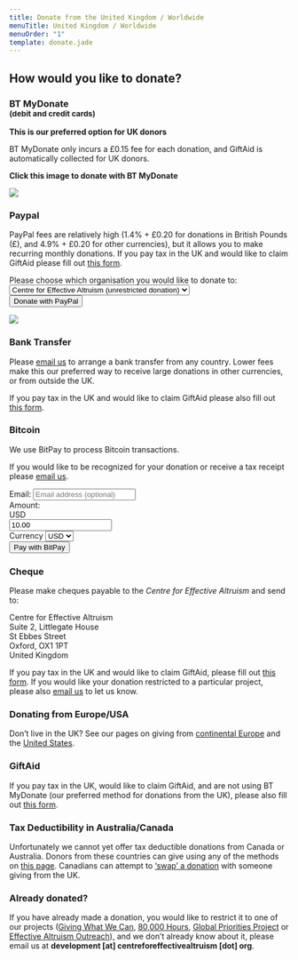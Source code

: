 ```yaml
---
title: Donate from the United Kingdom / Worldwide
menuTitle: United Kingdom / Worldwide
menuOrder: "1"
template: donate.jade
---
```


<div id="donation-methods">
<div class="row">
<div class="col-xs-12 donation-methods-header">

## How would you like to donate?

</div>
</div>


<div class="row">

<div class="col-sm-4">

<h3><i class="fa fa-credit-card"></i> BT MyDonate <br><small>(debit and credit cards)</small></h3>

**This is our preferred option for UK donors**

BT MyDonate only incurs a £0.15 fee for each donation, and GiftAid is automatically collected for UK donors.

<div class="well center">
	<p><strong>Click this image to donate with BT MyDonate</strong></p>
	<a href="https://mydonate.bt.com/donation/donate.html?charity=centreforeffectivealtruism" target="_blank">
		<img src="https://mydonate.bt.com/images/promotional/buttons/charities/160x125/white/button-1.gif" />
	</a>
</div>

</div>

<div class="col-sm-4">

<h3><i class="fa fa-paypal"></i> Paypal</h3>

PayPal fees are relatively high (1.4% + £0.20 for donations in British Pounds (£), and 4.9% + £0.20 for other currencies), but it allows you to make recurring monthly donations. If you pay tax in the UK and would like to claim GiftAid please fill out [this form](https://docs.google.com/forms/d/1FsbfnN_YnS9R4OY0WYY_RhNn7UM0EtORs7y0ErJozhc/viewform).

<form action="https://www.paypal.com/cgi-bin/webscr" method="post" target="_top" class="form well">
	<input type="hidden" name="cmd" value="_s-xclick">  
	<div class="form-group">
		<label for="hosted_button_id">Please choose which organisation you would like to&nbsp;donate&nbsp;to:</label>
		<select name="hosted_button_id" class="form-control">
			<option value="XHUH28FV3FKGQ">Centre for Effective Altruism (unrestricted donation)</option>
			<option valule="" disabled>-</option>
			<option value="LK9FMF8ZFJE84">Giving What We Can</option>
			<option value="JDHK3NT4Q3LX2">80,000 Hours</option>
			<option value="G5EDUDV83Z6TW">Global Priorities Project</option>
			<option value="MW92KN2EMFJHY">Effective Altruism Outreach</option>
			<option valule="" disabled>-</option>
			<option value="CFF5L4ZN6YE5U">Animal Charity Evaluators</option>
		</select>
	</div>
	<button type="submit" name="submit" class="btn btn-primary">
		<i class="fa fa-paypal"></i> Donate with PayPal
	</button>  

![](https://www.paypalobjects.com/en_US/i/scr/pixel.gif)

</form>
</div>

<div class="col-sm-4">

<h3><i class="fa fa-money"></i> Bank Transfer</h3>

Please [email us](mailto:development@centreforeffectivealtruism.org) to arrange a bank transfer from any country. Lower fees make this our preferred way to receive large donations in other currencies, or from outside the UK.

If you pay tax in the UK and would like to claim GiftAid please also fill out [this form](https://docs.google.com/forms/d/1FsbfnN_YnS9R4OY0WYY_RhNn7UM0EtORs7y0ErJozhc/viewform).

</div>

</div>
<div class="row">

<div class="col-sm-4">

<h3><i class="fa fa-bitcoin"></i> Bitcoin</h3>

We use BitPay to process Bitcoin transactions.

If you would like to be recognized for your donation or receive a tax receipt please [email us](mailto:development@centreforeffectivealtruism.org).

<form id="makeDonation" target="_blank" style="width: 100%; margin: auto; text-align: left;" action="https://bitpay.com/checkout" method="post">
	<input name="action" type="hidden" value="checkout">  
	<div class="form-group">
		<label for="orderID">Email:</label>
		<input class="form-control" maxlength="40" name="orderID" type="email" placeholder="Email address (optional)"> 
	</div>
	<div class="form-group">
		<label for="price">Amount:</label>
		<div class="input-group">
			<div class="input-group-addon" id="bitcoin-currency-display">USD</div>
			<input class="noscroll form-control" name="price" type="text" value="10.00" placeholder="Amount">
		</div>
	</div>
	<div class="form-group">
		<label for="currency">Currency</label>
		<select class="form-control" name="currency" id="bitcoin-currency">
			<option selected="selected" value="USD">USD</option>
			<option value="BTC">BTC</option>
			<option value="EUR">EUR</option>
			<option value="GBP">GBP</option>
			<option value="AUD">AUD</option>
			<option value="CAD">CAD</option>
			<option value="CHF">CHF</option>
			<option value="HKD">HKD</option>
			<option value="HRK">HRK</option>
			<option value="INR">INR</option>
			<option value="JPY">JPY</option>
			<option value="NOK">NOK</option>
			<option value="NZD">NZD</option>
			<option value="SGD">SGD</option>
		</select>
		<input name="data" type="hidden" value="yOOvnNd/u0Ugz6IeOfffYk7DHFaGAVjj8ug/qLMppuvN+SnN+Cbhf/oKP6l8iLs6hZlQuu6uA92vNi5miWJPFUMhBvtwGqZ3BFqQqbLXBkpciMZJgt0idbt3NdFzvblr7Y2181A/f6ex2HvsukL/ze7B1Jvfoe3PVErzeia02ezdCMpkpFOUvMa5mWGPPJFu0sIsGFHexl1vPt8GDdRh9BlG1t+fy40SHpRlgN+pxxI=">
	</div>
	<button class="btn btn-primary"><i class="fa fa-bitcoin"></i> Pay with BitPay</button>

</form>

</div>

<div class="col-sm-4">

<h3><i class="fa fa-pencil-square-o"></i> Cheque</h3>

Please make cheques payable to the _Centre for Effective Altruism_ and send to:

Centre for Effective Altruism  
Suite 2, Littlegate House  
St Ebbes Street  
Oxford, OX1 1PT  
United Kingdom  

If you pay tax in the UK and would like to claim GiftAid, please fill out [this form](https://docs.google.com/forms/d/1FsbfnN_YnS9R4OY0WYY_RhNn7UM0EtORs7y0ErJozhc/viewform). If you would like your donation restricted to a particular project, please also [email us](mailto:development@centreforeffectivealtruism.org) to let us know.

</div>

<div class="col-sm-4">

<h3><i class="fa fa-globe"></i> Donating from Europe/USA</h3>

Don’t live in the UK? See our pages on giving from [continental Europe](/donate/donate-from-europe) and the [United States](/donate/donate-from-the-usa).

</div>

</div>

</div>

<div class="row">
<div class="col-xs-12">

### GiftAid

If you pay tax in the UK, would like to claim GiftAid, and are not using BT MyDonate (our preferred method for donations from the UK), please also fill out [this form](https://docs.google.com/forms/d/1FsbfnN_YnS9R4OY0WYY_RhNn7UM0EtORs7y0ErJozhc/viewform).

### Tax Deductibility in Australia/Canada

Unfortunately we cannot yet offer tax deductible donations from Canada or Australia. Donors from these countries can give using any of the methods on [this page](/donate/donate-from-the-united-kingdom-worldwide). Canadians can attempt to [‘swap’ a donation](http://www.effective-altruism.com/ea/cc/help_a_canadian_give_with_a_taxdeduction_by/) with someone giving from the UK.

### Already donated?

If you have already made a donation, you would like to restrict it to one of our projects ([Giving What We Can](https://www.givingwhatwecan.org/), [80,000 Hours](https://80000hours.org), [Global Priorities Project](http://www.globalprioritiesproject.org) or [Effective Altruism Outreach](http://effectivealtruism.org/)), and we don’t already know about it, please email us at **development [at] centreforeffectivealtruism [dot] org**.

</div>
</div>
